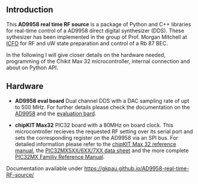 ## Introduction
This **AD9958 real time RF source** is a package of Python and C++ libraries for real-time control of a  AD9958 direct digital synthesizer  (DDS). These sythesizer has been implemented in the group of Prof. Morgan Mitchell at [ICFO](www.ICFO.eu) for RF and uW state preparation and control of a Rb 87 BEC.

In the following I will give closer details on the hardware needed, programming of the Chikit Max 32 microcontroller, internal connection and about on Python API.

## Hardware
* **AD9958 eval board** Dual channel DDS with a DAC sampling rate of upt to 500 MHz. For further details please check the documentation on the [AD9958](https://www.analog.com/en/products/ad9958.html) and the [evaluation bard](https://www.analog.com/en/design-center/evaluation-hardware-and-software/evaluation-boards-kits/eval-ad9958.html).

* **chipKIT Max32** PIC32 board with a 80MHz on board clock. This microcontroller recieves the requested RF setting over its serial port and sets the corresponding register on the AD9958 via an SPI bus. For detailed information please refer to the [chipKIT Max 32 reference manual](https://reference.digilentinc.com/chipkit_max32/refmanual),  the [PIC32MX5XX/6XX/7XX data sheet](http://ww1.microchip.com/downloads/en/DeviceDoc/60001156J.pdf) and the more complete [PIC32MX Familiy Reference Manual](http://hades.mech.northwestern.edu/images/2/21/61132B_PIC32ReferenceManual.pdf).







Documentation available under https://gkpau.github.io/AD9958-real-time-RF-source/


